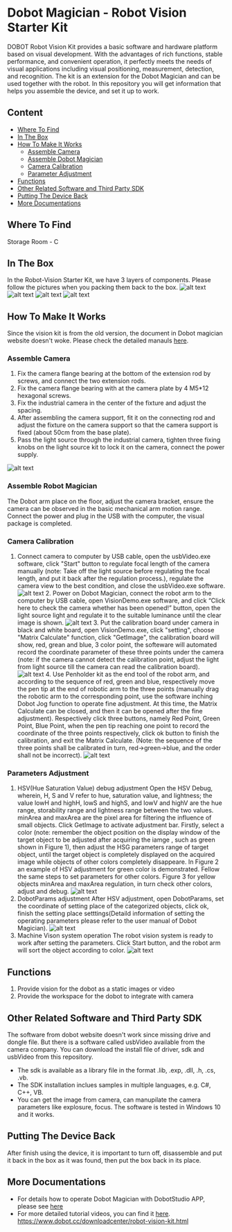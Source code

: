 # Dobot Magician - Robot Vision Starter Kit
DOBOT Robot Vision Kit provides a basic software and hardware platform based on visual development. With the advantages of rich functions, stable performance, and convenient operation, it perfectly meets the needs of visual applications including visual positioning, measurement, detection, and recognition. The kit is an extension for the Dobot Magician and can be used together with the robot. 
In this repository you will get information that helps you assemble the device, and set it up to work.

## Content

* [Where To Find](#where-to-find)
* [In The Box](#in-the-box)
* [How To Make It Works](#how-to-make-it-works)
  * [Assemble Camera](#assemble-camera)
  * [Assemble Dobot Magician](#assemble-dobot-magician)
  * [Camera Calibration](#camera-calibration)
  * [Parameter Adjustment](#parameter-adjustment)
* [Functions](#functions)
* [Other Related Software and Third Party SDK](#other-related-software-and-third-party-sdk)
* [Putting The Device Back](#putting-the-device-back)
* [More Documentations](more-documentations)

## Where To Find
Storage Room - C

## In The Box
In the Robot-Vision Starter Kit, we have 3 layers of components. Please follow the pictures when you packing them back to the box. 
![alt text](images/Dobot_magician_vision_kit_layer_distribution.jpg)
![alt text](images/Dobot_magician_vision_kit_top_layer.jpg)
![alt text](images/Dobot_magician_vision_kit_middle_layer.jpg)
![alt text](images/Dobot_magician_vision_kit_bottom_layer.jpg)

## How To Make It Works
Since the vision kit is from the old version, the document in Dobot magician website doesn't woke. Please check the detailed manauls [here](https://www.generationrobots.com/media/dobot-vision-kit-quickstart-guide.pdf).
### Assemble Camera
   1.  Fix the camera flange bearing at the bottom of the extension rod by screws, and connect the two extension rods.
   2.  Fix the camera flange bearing with at the camera plate by 4 M5*12 hexagonal screws.
   3. Fix the industrial camera in the center of the fixture and adjust the spacing.
   4.  After assembling the camera support, fit it on the connecting rod and adjust the fixture on the camera support so that the camera support is fixed (about 50cm from the base plate).
   5.  Pass the light source through the industrial camera, tighten three fixing knobs on the light source kit to lock it on the camera, connect the power supply.
    
   ![alt text](images/camera_installation.jpg)
    
### Assemble Robot Magician 
   The Dobot arm place on the floor, adjust the camera bracket, ensure the camera can be observed in the basic mechanical arm motion range. Connect the power and plug in the USB with the computer, the visual package is completed.

### Camera Calibration
   1. Connect camera to computer by USB cable, open the usbVideo.exe software, click "Start" button to regulate focal length of the camera manually (note: Take off the light source before regulating the focal length, and put it back after the regulation process.), regulate the camera view to the best condition, and close the usbVideo.exe software. 
   ![alt text](images/camera_calibration_1.jpg)
    2. Power on Dobot Magician, connect the robot arm to the computer by USB cable, open VisionDemo.exe software, and click “Click here to check the camera whether has been opened!” button, open the light source light and regulate it to the suitable luminance until the clear image is shown.
     ![alt text](images/camera_calibration_2.jpg)
    3. Put the calibration board under camera in black and white board, open VisionDemo.exe, click "setting", choose "Matrix Calculate" function, click "GetImage", the calibration board will show, red, grean and blue, 3 color point, the softeware will automated record the coordinate parameter of these three points under the camera (note: if the camera cannot detect the calibration point, adjust the light from light source till the camera can read the calibration board).
     ![alt text](images/camera_calibration_3.jpg)
    4. Use Penholder kit as the end tool of the robot arm, and according to the sequence of red, green and blue, respectively move the pen tip at the end of robotic arm to the three points (manually drag the robotic arm to the corresponding point, use the software inching Dobot Jog function to operate fine adjustment. At this time, the Matrix Calculate can be closed, and then it can be opened after the fine adjustment). Respectively click three buttons, namely Red Point, Green Point, Blue Point, when the pen tip reaching one point to record the coordinate of the three points respectively, click ok button to finish the calibration, and exit the Matrix Calculate. (Note: the sequence of the three points shall be calibrated in turn, red→green→blue, and the order shall not be incorrect).
     ![alt text](images/camera_calibration_4.jpg)
    
    
### Parameters Adjustment
   1. HSV(Hue Saturation Value) debug adjustment
   Open the HSV Debug, wherein, H, S and V refer to hue, saturation value, and lightness; the value lowH and highH, lowS and highS, and lowV and highV are the hue range, storability range and lightness range between the two values. minArea and maxArea are the pixel area for filtering the influence of small objects. Click GetImage to activate adjustment bar. Firstly, select a color (note: remember the object position on the display window of the target object to be adjusted after acquiring the iamge , such as green shown in Figure 1), then adjust the HSG parameters range of target object, until the target object is completely displayed on the acquired image while objects of other colors completely disappeare. In Figure 2 an example of HSV adjustment for green color is demonstrated. Fellow the same steps to set parameters for other colors. Figure 3 for yellow objects minArea and maxArea regulation, in turn check other colors, adjust and debug.
   ![alt text](images/debug_adjustment.jpg)
   2. DobotParams adjustment
   After HSV adjustment, open DobotParams, set the coordinate of setting place of the categorized objects, click ok, finish the setting place setttings(Detaild information of setting the operating parameters please refer to the user manual of Dobot Magician).
   ![alt text](images/DobotParams_adjustment.jpg)
   3. Machine Vison system operation
   The robot vision system is ready to work after setting the parameters. Click Start button, and the robot arm will sort the object according to color.
    ![alt text](images/Machine_Vision_system_operation.jpg)

    
## Functions
1. Provide vision for the dobot as a static images or video
2. Provide the workspace for the dobot to integrate with camera


## Other Related Software and Third Party SDK
The software from dobot website doesn't work since missing drive and dongle file. But there is a software called usbVideo available from the camera company. You can download the install file of driver, sdk and usbVideo from this repository. 
* The sdk is available as a library file in the format .lib, .exp, .dll, .h, .cs, .vb. 
* The SDK installation inclues samples in multiple languages, e.g. C#, C++, VB. 
* You can get the image from camera, can manupilate the camera parameters like explosure, focus. The software is tested in Windows 10 and it works. 


## Putting The Device Back
After finish using the device, it is important to turn off, disassemble and put it back in the box as it was found, then put the box back in its place.

## More Documentations
* For details how to operate Dobot Magician with DobotStudio APP, please see [here](https://www.youtube.com/watch?v=kyeXwuf17IY)
* For more detailed tutorial videos, you can find it [here](https://www.dobot.cc/videos-center.html?videogallery_id=20#videos).
https://www.dobot.cc/downloadcenter/robot-vision-kit.html

